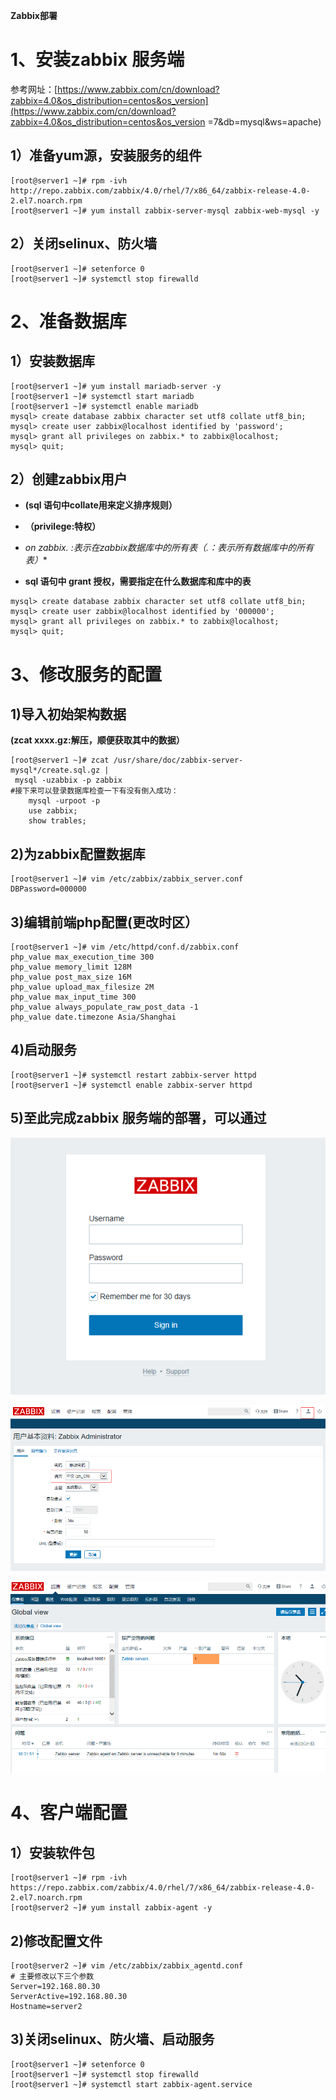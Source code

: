 **Zabbix部署**

# 1、安装zabbix 服务端

参考网址：[https://www.zabbix.com/cn/download?zabbix=4.0&os_distribution=centos&os_version](https://www.zabbix.com/cn/download?zabbix=4.0&os_distribution=centos&os_version =7&db=mysql&ws=apache)

## 1）准备yum源，安装服务的组件

```
[root@server1 ~]# rpm -ivh http://repo.zabbix.com/zabbix/4.0/rhel/7/x86_64/zabbix-release-4.0-2.el7.noarch.rpm
[root@server1 ~]# yum install zabbix-server-mysql zabbix-web-mysql -y
```

## 2）关闭selinux、防火墙

```
[root@server1 ~]# setenforce 0
[root@server1 ~]# systemctl stop firewalld
```

# 2、准备数据库

## 1）安装数据库

```
[root@server1 ~]# yum install mariadb-server -y
[root@server1 ~]# systemctl start mariadb
[root@server1 ~]# systemctl enable mariadb
mysql> create database zabbix character set utf8 collate utf8_bin;
mysql> create user zabbix@localhost identified by 'password';
mysql> grant all privileges on zabbix.* to zabbix@localhost;
mysql> quit;
```

## 2）创建zabbix用户

- **(sql 语句中collate用来定义排序规则）**

- **（privilege:特权）**

- **on zabbix.*   :表示在zabbix数据库中的所有表（*.*：表示所有数据库中的所有表）**

- **sql 语句中 grant 授权，需要指定在什么数据库和库中的表**

```
mysql> create database zabbix character set utf8 collate utf8_bin;
mysql> create user zabbix@localhost identified by '000000';
mysql> grant all privileges on zabbix.* to zabbix@localhost;
mysql> quit;
```

# 3、修改服务的配置

## 1)导入初始架构数据

**(zcat  xxxx.gz:解压，顺便获取其中的数据）**

```
[root@server1 ~]# zcat /usr/share/doc/zabbix-server-mysql*/create.sql.gz |
 mysql -uzabbix -p zabbix
#接下来可以登录数据库检查一下有没有倒入成功：
    mysql -urpoot -p
    use zabbix;
    show trables;
```

## 2)为zabbix配置数据库

```
[root@server1 ~]# vim /etc/zabbix/zabbix_server.conf
DBPassword=000000
```

## 3)编辑前端php配置(更改时区）

```
[root@server1 ~]# vim /etc/httpd/conf.d/zabbix.conf
php_value max_execution_time 300
php_value memory_limit 128M
php_value post_max_size 16M
php_value upload_max_filesize 2M
php_value max_input_time 300
php_value always_populate_raw_post_data -1
php_value date.timezone Asia/Shanghai
```

## 4)启动服务

```
[root@server1 ~]# systemctl restart zabbix-server httpd
[root@server1 ~]# systemctl enable zabbix-server httpd
```

## 5)至此完成zabbix 服务端的部署，可以通过

![](images/WEBRESOURCEd6ad8d9efe6f286a4a09ba222c99e7a8截图.png)

![](images/WEBRESOURCE2a178ebf815cdff4f4f9876dd982ac11截图.png)

![](images/WEBRESOURCEbce994f807e755b3449f41ecaea93ade截图.png)

# 4、客户端配置

## 1）安装软件包

```
[root@server1 ~]# rpm -ivh https://repo.zabbix.com/zabbix/4.0/rhel/7/x86_64/zabbix-release-4.0-2.el7.noarch.rpm
[root@server2 ~]# yum install zabbix-agent -y
```

## 2)修改配置文件

```
[root@server2 ~]# vim /etc/zabbix/zabbix_agentd.conf
# 主要修改以下三个参数
Server=192.168.80.30
ServerActive=192.168.80.30
Hostname=server2
```

## 3)关闭selinux、防火墙、启动服务

```
[root@server1 ~]# setenforce 0
[root@server1 ~]# systemctl stop firewalld
[root@server1 ~]# systemctl start zabbix-agent.service
```